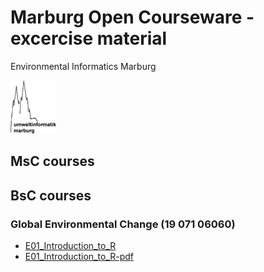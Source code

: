 # Marburg Open Courseware - excercise material
Environmental Informatics Marburg  



![](logo.png)

## MsC courses

## BsC courses

### Global Environmental Change (19 071 06060)

* [E01_Introduction_to_R](bsc/envchange/E01_Introduction_to_R.html)
* [E01_Introduction_to_R-pdf](bsc/envchange/E01_Introduction_to_R.pdf)
